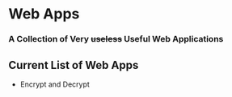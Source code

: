 # Web Apps
### A Collection of Very ~~useless~~ Useful Web Applications

## Current List of Web Apps
- Encrypt and Decrypt
